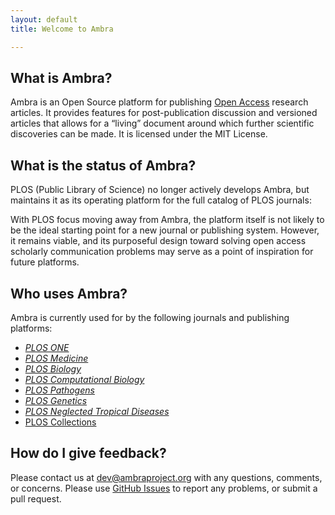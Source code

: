 ```yaml
---
layout: default
title: Welcome to Ambra

---
```


## What is Ambra?

Ambra is an Open Source platform for publishing [Open Access][oa] research articles. It provides features for post-publication discussion and versioned articles that allows for a “living” document around which further scientific discoveries can be made. It is licensed under the MIT License.

## What is the status of Ambra?

PLOS (Public Library of Science) no longer actively develops Ambra, but maintains it as its operating platform for the full catalog of PLOS journals:
 
With PLOS focus moving away from Ambra, the platform itself is not likely to be the ideal starting point for a new journal or publishing system. However, it remains viable, and its purposeful design toward solving open access scholarly communication problems may serve as a point of inspiration for future platforms.

  [oa]:   https://www.plos.org/open-access
  [plos]: http://www.plos.org/
  [mit]:  MIT-License.html

## Who uses Ambra?

Ambra is currently used for by the following journals and publishing platforms:

* [_PLOS ONE_](http://journals.plos.org/plosone/)
* [_PLOS Medicine_](http://journals.plos.org/plosmedicine/)
* [_PLOS Biology_](http://journals.plos.org/plosbiology/)
* [_PLOS Computational Biology_](http://journals.plos.org/ploscompbiol/)
* [_PLOS Pathogens_](http://journals.plos.org/plospathogens/)
* [_PLOS Genetics_](http://journals.plos.org/plosgenetics/)
* [_PLOS Neglected Tropical Diseases_](http://journals.plos.org/plosntds/)
* [PLOS Collections](http://collections.plos.org/)

## How do I give feedback?

Please contact us at [dev@ambraproject.org][email] with any questions,
comments, or concerns. Please use [GitHub Issues][issues] to report any
problems, or submit a pull request.

  [email]:  mailto:dev@ambraproject.org?Subject=Ambraproject%20contact
  [issues]: https://github.com/PLOS/ambraproject/issues
